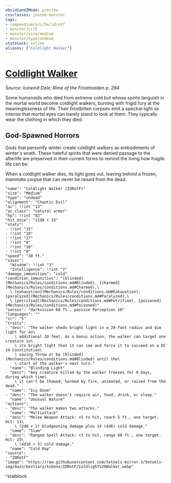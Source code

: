 ```yaml
---
obsidianUIMode: preview
cssclasses: json5e-monster
tags:
- compendium/src/5e/idrotf
- monster/cr/5
- monster/size/medium
- monster/type/undead
statblock: inline
aliases: ["Coldlight Walker"]
---
```

# [Coldlight Walker](Mechanics\bestiary\undead/coldlight-walker-idrotf.md)
*Source: Icewind Dale: Rime of the Frostmaiden p. 284*  

Some humanoids who died from extreme cold but whose spirits languish in the mortal world become coldlight walkers, burning with frigid fury at the meaninglessness of life. Their frostbitten corpses emit a spectral light so intense that mortal eyes can barely stand to look at them. They typically wear the clothing in which they died.

## God-Spawned Horrors

Gods that personify winter create coldlight walkers as embodiments of winter's wrath. These hateful spirits that were denied passage to the afterlife are preserved in their current forms to remind the living how fragile life can be.

When a coldlight walker dies, its light goes out, leaving behind a frozen, inanimate corpse that can never be raised from the dead.

```statblock
"name": "Coldlight Walker (IDRotF)"
"size": "Medium"
"type": "undead"
"alignment": "Chaotic Evil"
"ac": !!int "13"
"ac_class": "natural armor"
"hp": !!int "82"
"hit_dice": "11d8 + 33"
"stats":
- !!int "15"
- !!int "10"
- !!int "17"
- !!int "8"
- !!int "10"
- !!int "8"
"speed": "30 ft."
"saves":
  "Wisdom": !!int "3"
  "Intelligence": !!int "2"
"damage_immunities": "cold"
"condition_immunities": "[blinded](Mechanics/Rules/conditions.md#Blinded), [charmed](Mechanics/Rules/conditions.md#Charmed),\
  \ [exhaustion](Mechanics/Rules/conditions.md#Exhaustion), [paralyzed](Mechanics/Rules/conditions.md#Paralyzed),\
  \ [petrified](Mechanics/Rules/conditions.md#Petrified), [poisoned](Mechanics/Rules/conditions.md#Poisoned)"
"senses": "darkvision 60 ft., passive Perception 10"
"languages": ""
"cr": "5"
"traits":
- "desc": "The walker sheds bright light in a 20-foot radius and dim light for an\
    \ additional 20 feet. As a bonus action, the walker can target one creature in\
    \ its bright light that it can see and force it to succeed on a DC 14 Constitution\
    \ saving throw or be [blinded](Mechanics/Rules/conditions.md#Blinded) until the\
    \ start of the walker's next turn."
  "name": "Blinding Light"
- "desc": "Any creature killed by the walker freezes for 9 days, during which time\
    \ it can't be thawed, harmed by fire, animated, or raised from the dead."
  "name": "Icy Doom"
- "desc": "The walker doesn't require air, food, drink, or sleep."
  "name": "Unusual Nature"
"actions":
- "desc": "The walker makes two attacks."
  "name": "Multiattack"
- "desc": "Melee Weapon Attack: +5 to hit, reach 5 ft., one target. Hit: 11\
    \ (2d8 + 2) bludgeoning damage plus 14 (4d6) cold damage."
  "name": "Slam"
- "desc": "Ranged Spell Attack: +3 to hit, range 60 ft., one target. Hit: 25\
    \ (4d10 + 3) cold damage."
  "name": "Cold Ray"
"source":
- "IDRotF"
"image": "https://raw.githubusercontent.com/5etools-mirror-3/5etools-img/main/bestiary/tokens/IDRotF/Coldlight%20Walker.webp"
```
^statblock